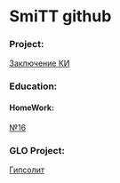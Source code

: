 # SmiTT github
### Project:
[Заключение КИ](https://smittr77.github.io/ZKI/ "ver. 0.01")

### Education:
#### HomeWork:
[№16](https://smittr77.github.io/HW16/ "Володя, тебе понравится")

### GLO Project:
[Гипсолит](https://smittr77.github.io/src/ "ver. 0.01")
